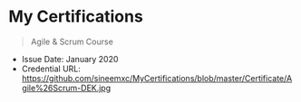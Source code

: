 # My Certifications
> Agile & Scrum Course
- Issue Date: January 2020
- Credential URL: https://github.com/sineemxc/MyCertifications/blob/master/Certificate/Agile%26Scrum-DEK.jpg

